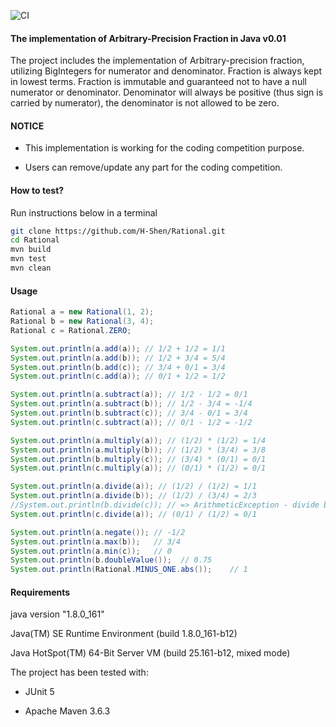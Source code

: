 ![CI](https://github.com/H-Shen/Caches/workflows/Caches%20CI/badge.svg)

#### The implementation of Arbitrary-Precision Fraction in Java v0.01

The project includes the implementation of Arbitrary-precision fraction, utilizing BigIntegers for numerator and denominator. Fraction is always kept in lowest terms. Fraction is immutable and guaranteed not to have a null numerator or denominator. Denominator will always be positive (thus sign is carried by numerator), the denominator is not allowed to be zero.

#### NOTICE

* This implementation is working for the coding competition purpose.

* Users can remove/update any part for the coding competition.

#### How to test?

Run instructions below in a terminal

```sh
git clone https://github.com/H-Shen/Rational.git
cd Rational
mvn build
mvn test
mvn clean
```

#### Usage

```java
Rational a = new Rational(1, 2);
Rational b = new Rational(3, 4);
Rational c = Rational.ZERO;

System.out.println(a.add(a)); // 1/2 + 1/2 = 1/1
System.out.println(a.add(b)); // 1/2 + 3/4 = 5/4
System.out.println(b.add(c)); // 3/4 + 0/1 = 3/4
System.out.println(c.add(a)); // 0/1 + 1/2 = 1/2

System.out.println(a.subtract(a)); // 1/2 - 1/2 = 0/1
System.out.println(a.subtract(b)); // 1/2 - 3/4 = -1/4
System.out.println(b.subtract(c)); // 3/4 - 0/1 = 3/4
System.out.println(c.subtract(a)); // 0/1 - 1/2 = -1/2

System.out.println(a.multiply(a)); // (1/2) * (1/2) = 1/4
System.out.println(a.multiply(b)); // (1/2) * (3/4) = 3/8
System.out.println(b.multiply(c)); // (3/4) * (0/1) = 0/1
System.out.println(c.multiply(a)); // (0/1) * (1/2) = 0/1

System.out.println(a.divide(a)); // (1/2) / (1/2) = 1/1
System.out.println(a.divide(b)); // (1/2) / (3/4) = 2/3
//System.out.println(b.divide(c)); // => ArithmeticException - divide by zero
System.out.println(c.divide(a)); // (0/1) / (1/2) = 0/1

System.out.println(a.negate()); // -1/2
System.out.println(a.max(b));   // 3/4
System.out.println(a.min(c));   // 0
System.out.println(b.doubleValue());  // 0.75
System.out.println(Rational.MINUS_ONE.abs());    // 1
```

#### Requirements

java version "1.8.0_161"

Java(TM) SE Runtime Environment (build 1.8.0_161-b12)

Java HotSpot(TM) 64-Bit Server VM (build 25.161-b12, mixed mode) 

The project has been tested with:

*   JUnit 5

*   Apache Maven 3.6.3
